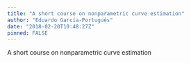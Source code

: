 ```yaml
---
title: "A short course on nonparametric curve estimation"
author: "Eduardo García-Portugués"
date: "2018-02-20T10:48:27Z"
pinned: FALSE
---
```


A short course on nonparametric curve estimation
